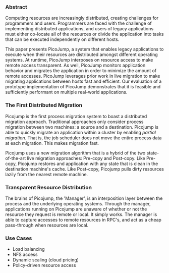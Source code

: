 <!-- ![Picojump diagram](images/picojump.png) -->

### Abstract

Computing resources are increasingly distributed, creating challenges for programmers and users.  Programmers are faced with the challenge of implementing distributed applications, and users of legacy applications must either co-locate all of the resources or divide the application into tasks that can be executed independently on different hosts.

This paper presents PicoJump, a system that enables legacy applications to execute when their resources are distributed amongst different operating systems.  At runtime, PicoJump interposes on resource access to make remote access transparent.  As well, PicoJump monitors application behavior and migrates the application in order to minimize the amount of remote accesses.  PicoJump leverages prior work in live migration to make migrating applications between hosts fast and efficient.  Our evaluation of a prototype implementation of PicoJump demonstrates that it is feasible and sufficiently performant on multiple real-world applications.

### The First Distributed Migration

Picojump is the first process migration system to boast a distributed migration approach. Traditional approaches only consider process migration between two machines: a source and a destination. Picojump is able to quickly migrate an application within a cluster by enabling _partial migration_. That is, the job scheduler does not move the entire process data at each migration. This makes migration fast.

Picojump uses a new migration algorithm that is a hybrid of the two state-of-the-art live migration approaches: Pre-copy and Post-copy. Like Pre-copy, Picojump restores and application with any state that is clean in the destination machine's cache. Like Post-copy, Picojump pulls dirty resources lazily from the nearest remote machine.

### Transparent Resource Distribution

The brains of Picojump, the 'Manager', is an interposition layer between the process and the underlying operating systems. Through the manager, applications running on Picojump are unaware of whether or not the resource they request is remote or local. It simply works. The manager is able to capture accesses to remote resources in RPC's, and act as a cheap pass-through when resources are local.

### Use Cases
- Load balancing
- NFS access
- Dynamic scaling (cloud pricing)
- Policy-driven resource access
